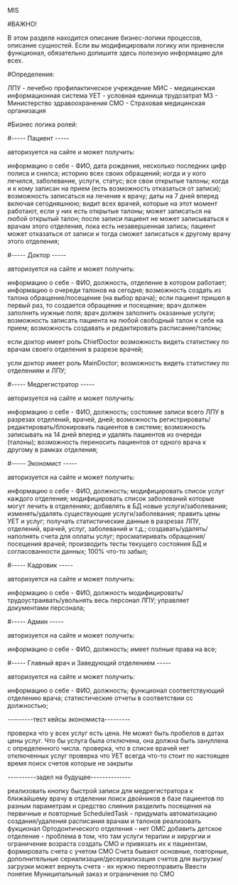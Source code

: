 MIS

#ВАЖНО!

В этом разделе находится описание бизнес-логики процессов, описание сущностей.
Если вы модифицировали логику или привнесли функционал,
обязательно допишите здесь полезную информацию для всех.


#Определения:

ЛПУ - лечебно профилактическое учреждение
МИС - медицинская информационная система
УЕТ - условная единица трудозатрат
МЗ - Министерство здравоохранения
СМО - Страховая медицинская организация


#Бизнес логика ролей:

#----- Пациент -----

авторизуется на сайте и может получить:

информацию о себе - ФИО, дата рождения, несколько последних цифр полиса и снилса; 
историю всех своих обращений; 
когда и у кого лечился, заболевание, услуги, статус; 
все свои открытые талоны; 
когда и к кому записан на прием (есть возможность отказаться от записи); 
возможность записаться на лечение к врачу; 
даты на 7 дней вперед включая сегодняшнюю; 
видит всех врачей, которые на этот момент работают, если у них есть открытые талоны; 
может записаться на любой открытый талон; 
после записи пациент не может записываться к врачам этого отделения, пока есть незавершенная запись; 
пациент может отказаться от записи и тогда сможет записаться к другому врачу этого отделения;

#----- Доктор -----

авторизуется на сайте и может получить:

информацию о себе - ФИО, должность, отделение в котором работает; 
информацию о очереди талонов на сегодня; 
возможность создать из талона обращение/посещение (на выбор врача); 
если пациент пришел в первый раз, то создается обращение и посещение; 
врач должен заполнить нужные поля; 
врач должен заполнить оказанные услуги; 
возможность записать пациента на любой свободный талон к себе на прием; 
возможность создавать и редактировать расписание/талоны; 

если доктор имеет роль ChiefDoctor
возможность видеть статистику по врачам своего отделения в разрезе врачей; 

усли доктор имеет роль MainDoctor;
возможность видеть статистику по отделениям и ЛПУ;

#----- Медрегистратор -----

авторизуется на сайте и может получить:

информацию о себе - ФИО, должность;
состояние записи всего ЛПУ в разрезах отделений, врачей, дней; 
возможность регистрировать/редактировать/блокировать пациентов в системе;
возможность записывать на 14 дней вперед и удалять пациентов из очереди (талоны);
возможность переносить пациентов от одного врача к другому в рамках отделения;

#----- Экономист -----

авторизуется на сайте и может получить:

информацию о себе - ФИО, должность; 
модифицировать список услуг каждого отделения; 
модифицировать список заболеваний которые могут лечить в отделениях; 
добавлять в БД новые услуги/заболевания; 
изменять/удалять существующие услуги/заболевания;
править цены УЕТ и услуг;
получать статистические данные в разрезах ЛПУ, отделений, врачей, услуг, заболеваний и т.д.;
создавать/удалять/наполнять счета для оплаты услуг;
просматиривать обращения/посещения врачей;
производить тесты текущего состояния БД и согласованности данных;
100% что-то забыл;

#----- Кадровик -----

авторизуется на сайте и может получить:

информацию о себе - ФИО, должность
модифицировать/трудоустраивать/увольнять весь персонал ЛПУ;
управляет документами персонала;

#----- Админ -----

авторизуется на сайте и может получить:

информацию о себе - ФИО, должность;
имеет полные права на все;

#----- Главный врач и Заведующий отделением -----

авторизуется на сайте и может получить:

информацию о себе - ФИО, должность;
функционал соответствующий отделению врача;
статистические отчеты в соответствии сс должностью;



---------тест кейсы экономиста---------

проверка что у всех услуг есть цена. Не может быть пробелов в датах цены услуг.
Что бы услуга была отключена, она должна быть зануллена с определенного числа.
проверка, что в списке врачей нет отключенных услуг
проверка что УЕТ всегда что-то стоит по настоящее время
поиск счетов которые не закрыты



----------задел на будущее--------------

реализовать кнопку быстрой записи для медрегистратора к ближайшему врачу в отделении
поиск двойников в базе пациентов по разным параметрам и средство слияния
разделить посещения на первичные и повторные
ScheduledTask - придумать автоматизацию создания/удаления расписания врачам и талонов
реализовать фукционал Ортодонтического отделения - нет ОМС
добавить детское отделение - проблема в том, что там услуги терапии и хирургии и ограничение возраста
создать СМО и привязать их к пациентам, формировать счета с учетом СМО
Счета бывают основные, повторные, дополнительные
сериализация/десериализация счетов для выгрузки/загрузки
может вернуть счета - их нужно переотправить
Ввести понятие Муниципальный заказ и ограничения по СМО